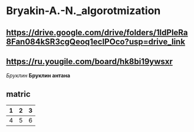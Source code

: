 # Bryakin-A.-N._algorotmization
https://drive.google.com/drive/folders/1ldPleRa8Fan084kSR3cgQeoq1ecIPOco?usp=drive_link
-----------------------------------------------------------------------------------------
https://ru.yougile.com/board/hk8bi19ywsxr
-----------------------------------------------------------------------------------------
_Бруклин_
**Бруклин антана**
## matric

| 1 | 2 | 3 |
|:-:|:--:|:---:|
| 4 | 5 | 6 |
